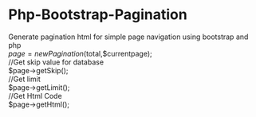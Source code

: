 # Php-Bootstrap-Pagination
Generate pagination html for simple page navigation using bootstrap and php<br />
$page = new Pagination($total,$currentpage);<br />
//Get skip value for database<br />
$page->getSkip();<br />
//Get limit<br />
$page->getLimit();<br />
//Get Html Code<br />
$page->getHtml();<br />
